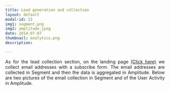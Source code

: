 ```yaml
---
title: Lead generation and collection
layout: default
modal-id: 13
img1: segment.png
img2: amplitude.jpeg
date: 2014-07-07
thumbnail: analytics.png
description:

---
```


<div style="text-align: justify">As for the lead collection section, on the landing page <a href="http://roadbook-recorder.studio">(Click here)</a> we collect email addresses with a subscribe form. The email addresses are collected in Segment and then the data is aggregated in Amplitude. Below are two pictures of the email collection in Segment and of the User Activity in Amplitude. </div>

